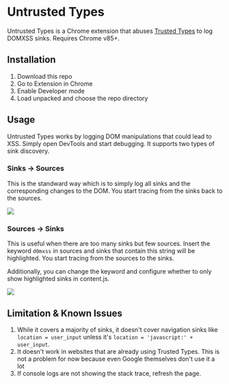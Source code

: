 # Untrusted Types

Untrusted Types is a Chrome extension that abuses [Trusted Types](https://w3c.github.io/webappsec-trusted-types/dist/spec/) to log DOMXSS sinks. Requires Chrome v85+.

## Installation

1. Download this repo
2. Go to Extension in Chrome
3. Enable Developer mode
4. Load unpacked and choose the repo directory

## Usage

Untrusted Types works by logging DOM manipulations that could lead to XSS. Simply open DevTools and start debugging. It supports two types of sink discovery.

### Sinks -> Sources

This is the standward way which is to simply log all sinks and the corresponding changes to the DOM. You start tracing from the sinks back to the sources.

![](https://github.com/filedescriptor/untrusted-types/blob/main/sinks_to_sources.png)

### Sources -> Sinks

This is useful when there are too many sinks but few sources. Insert the keyword `d0mxss` in sources and sinks that contain this string will be highlighted. You start tracing from the sources to the sinks.

Additionally, you can change the keyword and configure whether to only show highlighted sinks in content.js.

![](https://github.com/filedescriptor/untrusted-types/blob/main/sources_to_sinks.png)

## Limitation & Known Issues
1. While it covers a majority of sinks, it doesn't cover navigation sinks like `location = user_input` unless it's `location = 'javascript:' + user_input`. 
2. It doesn't work in websites that are already using Trusted Types. This is not a problem for now because even Google themselves don't use it a lot
3. If console logs are not showing the stack trace, refresh the page.
